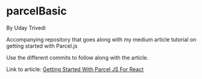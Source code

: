 # parcelBasic
By Uday Trivedi

Accompanying repository that goes along with my medium article tutorial on getting started with Parcel.js

Use the different commits to follow along with the article.

Link to article:  <a href="google.com">Getting Started With Parcel JS For React</a>

